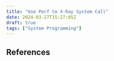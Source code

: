 ```yaml
---
title: "Use Perf to X-Ray System Call"
date: 2024-03-27T15:27:05Z
draft: true
tags: ["System Programming"]
---
```




## References